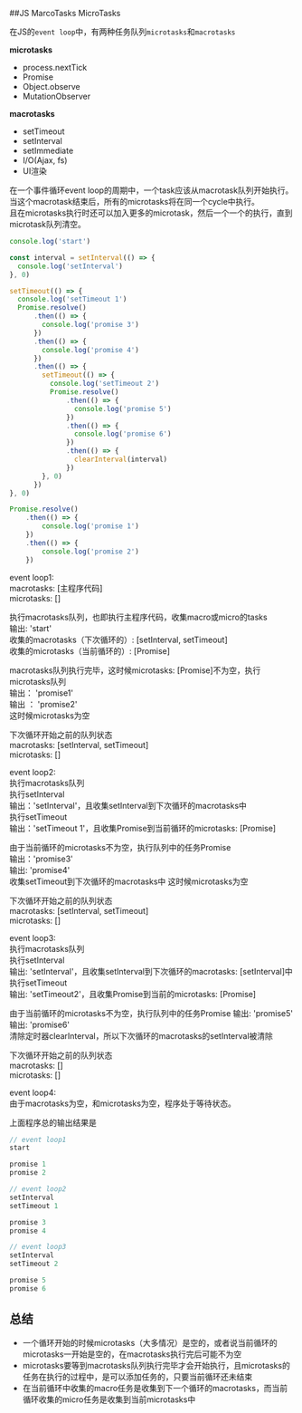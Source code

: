 ##JS MarcoTasks MicroTasks

在JS的`event loop`中，有两种任务队列`microtasks`和`macrotasks`

**microtasks**

- process.nextTick
- Promise
- Object.observe
- MutationObserver

**macrotasks**

- setTimeout
- setInterval
- setImmediate
- I/O(Ajax, fs)
- UI渲染

在一个事件循环event loop的周期中，一个task应该从macrotask队列开始执行。当这个macrotask结束后，所有的microtasks将在同一个cycle中执行。    
且在microtasks执行时还可以加入更多的microtask，然后一个一个的执行，直到microtask队列清空。   

```js
console.log('start')

const interval = setInterval(() => {  
  console.log('setInterval')
}, 0)

setTimeout(() => {  
  console.log('setTimeout 1')
  Promise.resolve()
      .then(() => {
        console.log('promise 3')
      })
      .then(() => {
        console.log('promise 4')
      })
      .then(() => {
        setTimeout(() => {
          console.log('setTimeout 2')
          Promise.resolve()
              .then(() => {
                console.log('promise 5')
              })
              .then(() => {
                console.log('promise 6')
              })
              .then(() => {
                clearInterval(interval)
              })
        }, 0)
      })
}, 0)

Promise.resolve()
    .then(() => {  
        console.log('promise 1')
    })
    .then(() => {
        console.log('promise 2')
    })
```

event loop1:    
macrotasks: [主程序代码]   
microtasks: []    

执行macrotasks队列，也即执行主程序代码，收集macro或micro的tasks    
输出: 'start'   
收集的macrotasks（下次循环的）: [setInterval, setTimeout]    
收集的microtasks（当前循环的）: [Promise]    

macrotasks队列执行完毕，这时候microtasks: [Promise]不为空，执行microtasks队列     
输出： 'promise1'    
输出 ： 'promise2'   
这时候microtasks为空

下次循环开始之前的队列状态     
macrotasks: [setInterval, setTimeout]   
microtasks: []    

event loop2:    
执行macrotasks队列      
执行setInterval      
输出：'setInterval'，且收集setInterval到下次循环的macrotasks中    
执行setTimeout    
输出：'setTimeout 1'，且收集Promise到当前循环的microtasks: [Promise]   

由于当前循环的microtasks不为空，执行队列中的任务Promise     
输出：'promise3'    
输出: 'promise4'    
收集setTimeout到下次循环的macrotasks中
这时候microtasks为空

下次循环开始之前的队列状态   
macrotasks: [setInterval, setTimeout]   
microtasks: []

event loop3:    
执行macrotasks队列    
执行setInterval   
输出: 'setInterval'，且收集setInterval到下次循环的macrotasks: [setInterval]中   
执行setTimeout    
输出: 'setTimeout2'，且收集Promise到当前的microtasks: [Promise]

由于当前循环的microtasks不为空，执行队列中的任务Promise
输出: 'promise5'  
输出: 'promise6'    
清除定时器clearInterval，所以下次循环的macrotasks的setInterval被清除

下次循环开始之前的队列状态   
macrotasks: []    
microtasks: []

event loop4:    
由于macrotasks为空，和microtasks为空，程序处于等待状态。

上面程序总的输出结果是
```js
// event loop1
start

promise 1
promise 2

// event loop2
setInterval
setTimeout 1

promise 3
promise 4

// event loop3
setInterval
setTimeout 2

promise 5
promise 6
```

## 总结

- 一个循环开始的时候microtasks（大多情况）是空的，或者说当前循环的microtasks一开始是空的，在macrotasks执行完后可能不为空
- microtasks要等到macrotasks队列执行完毕才会开始执行，且microtasks的任务在执行的过程中，是可以添加任务的，只要当前循环还未结束
- 在当前循环中收集的macro任务是收集到下一个循环的macrotasks，而当前循环收集的micro任务是收集到当前microtasks中





